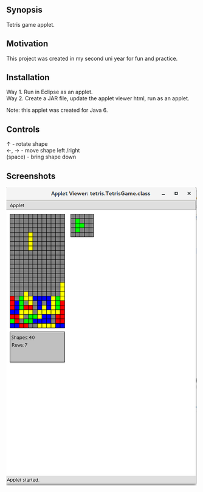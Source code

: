 ## Synopsis

Tetris game applet.  

## Motivation

This project was created in my second uni year for fun and practice.

## Installation

Way 1. Run in Eclipse as an applet.  
Way 2. Create a JAR file, update the applet viewer html, run as an applet.

Note: this applet was created for Java 6.

## Controls

↑ - rotate shape  
←, → - move shape left /right  
(space) - bring shape down  

## Screenshots

![Alt text](screenshot.png?raw=true)


